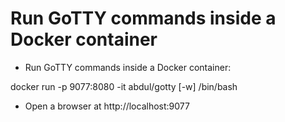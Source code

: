 # Run GoTTY commands inside a Docker container- Run GoTTY commands inside a Docker container:docker run -p 9077:8080 -it abdul/gotty [-w] /bin/bash- Open a browser at http://localhost:9077